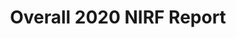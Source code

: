 ---
layout: post
title: Overall 2020 NIRF Report
event_date: 01-01-2020
categories: nirf
link: Overall 2020 Report.pdf
---